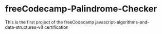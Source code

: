 # freeCodecamp-Palindrome-Checker
This is the first project of the  freeCodecamp javascript-algorithms-and-data-structures-v8 certification 

